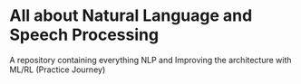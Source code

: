 # All about Natural Language and Speech Processing                  
A repository containing everything NLP and Improving the architecture with ML/RL (Practice Journey)
                                     
